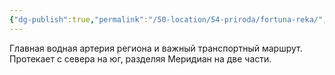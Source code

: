 ```yaml
---
{"dg-publish":true,"permalink":"/50-location/54-priroda/fortuna-reka/","tags":["локация/природа"]}
---
```


Главная водная артерия региона и важный транспортный маршрут. Протекает с севера на юг, разделяя Меридиан на две части. 
